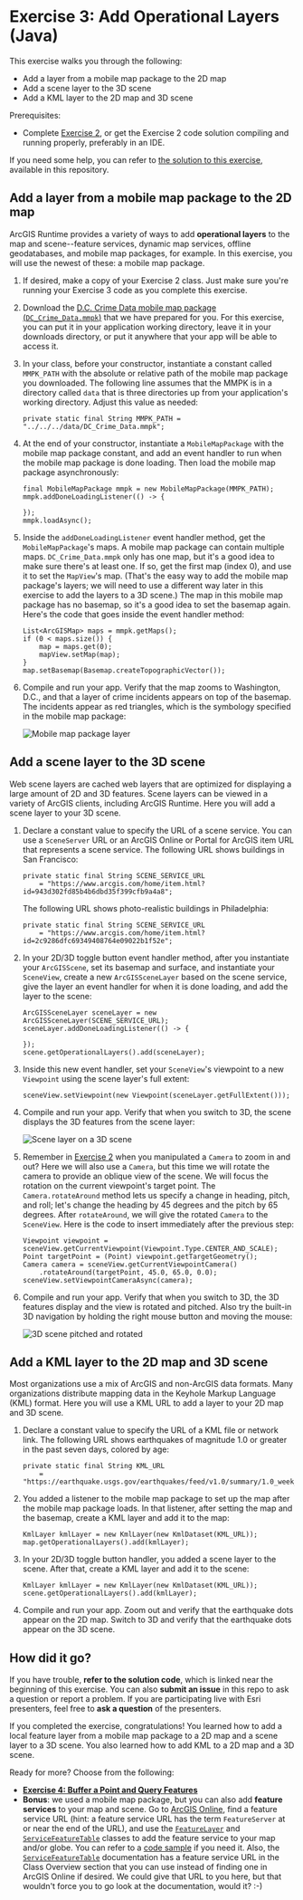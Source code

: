 # Exercise 3: Add Operational Layers (Java)

This exercise walks you through the following:
- Add a layer from a mobile map package to the 2D map
- Add a scene layer to the 3D scene
- Add a KML layer to the 2D map and 3D scene

Prerequisites:
- Complete [Exercise 2](Exercise%202%20Zoom%20Buttons.md), or get the Exercise 2 code solution compiling and running properly, preferably in an IDE.

If you need some help, you can refer to [the solution to this exercise](../../solutions/Java/Ex3_OperationalLayers), available in this repository.

## Add a layer from a mobile map package to the 2D map

ArcGIS Runtime provides a variety of ways to add **operational layers** to the map and scene--feature services, dynamic map services, offline geodatabases, and mobile map packages, for example. In this exercise, you will use the newest of these: a mobile map package.

1. If desired, make a copy of your Exercise 2 class. Just make sure you're running your Exercise 3 code as you complete this exercise.
1. Download the [D.C. Crime Data mobile map package (`DC_Crime_Data.mmpk`)](../../data/DC_Crime_Data.mmpk) that we have prepared for you. For this exercise, you can put it in your application working directory, leave it in your downloads directory, or put it anywhere that your app will be able to access it.
1. In your class, before your constructor, instantiate a constant called `MMPK_PATH` with the absolute or relative path of the mobile map package you downloaded. The following line assumes that the MMPK is in a directory called `data` that is three directories up from your application's working directory. Adjust this value as needed:

    ```
    private static final String MMPK_PATH = "../../../data/DC_Crime_Data.mmpk";
    ```
    
1. At the end of your constructor, instantiate a `MobileMapPackage` with the mobile map package constant, and add an event handler to run when the mobile map package is done loading. Then load the mobile map package asynchronously:

    ```
    final MobileMapPackage mmpk = new MobileMapPackage(MMPK_PATH);
    mmpk.addDoneLoadingListener(() -> {
    
    });
    mmpk.loadAsync();
    ```
    
1. Inside the `addDoneLoadingListener` event handler method, get the `MobileMapPackage`'s maps. A mobile map package can contain multiple maps. `DC_Crime_Data.mmpk` only has one map, but it's a good idea to make sure there's at least one. If so, get the first map (index 0), and use it to set the `MapView`'s map. (That's the easy way to add the mobile map package's layers; we will need to use a different way later in this exercise to add the layers to a 3D scene.) The map in this mobile map package has no basemap, so it's a good idea to set the basemap again. Here's the code that goes inside the event handler method:

    ```
    List<ArcGISMap> maps = mmpk.getMaps();
    if (0 < maps.size()) {
        map = maps.get(0);
        mapView.setMap(map);
    }
    map.setBasemap(Basemap.createTopographicVector());
    ```
    
1. Compile and run your app. Verify that the map zooms to Washington, D.C., and that a layer of crime incidents appears on top of the basemap. The incidents appear as red triangles, which is the symbology specified in the mobile map package:

    ![Mobile map package layer](05-mmpk-layer.png)

## Add a scene layer to the 3D scene

Web scene layers are cached web layers that are optimized for displaying a large amount of 2D and 3D features. Scene layers can be viewed in a variety of ArcGIS clients, including ArcGIS Runtime. Here you will add a scene layer to your 3D scene.

1. Declare a constant value to specify the URL of a scene service. You can use a `SceneServer` URL or an ArcGIS Online or Portal for ArcGIS item URL that represents a scene service. The following URL shows buildings in San Francisco:

    ```
    private static final String SCENE_SERVICE_URL
        = "https://www.arcgis.com/home/item.html?id=943d302fd85b4b6dbd35f399cfb9a4a8";
    ```

    The following URL shows photo-realistic buildings in Philadelphia:
    
    ```
    private static final String SCENE_SERVICE_URL
        = "https://www.arcgis.com/home/item.html?id=2c9286dfc69349408764e09022b1f52e";
    ```

1. In your 2D/3D toggle button event handler method, after you instantiate your `ArcGISScene`, set its basemap and surface, and instantiate your `SceneView`, create a new `ArcGISSceneLayer` based on the scene service, give the layer an event handler for when it is done loading, and add the layer to the scene:

    ```
    ArcGISSceneLayer sceneLayer = new ArcGISSceneLayer(SCENE_SERVICE_URL);
    sceneLayer.addDoneLoadingListener(() -> {
    
    });
    scene.getOperationalLayers().add(sceneLayer);
    ```
    
1. Inside this new event handler, set your `SceneView`'s viewpoint to a new `Viewpoint` using the scene layer's full extent:

    ```
    sceneView.setViewpoint(new Viewpoint(sceneLayer.getFullExtent()));
    ```
    
1. Compile and run your app. Verify that when you switch to 3D, the scene displays the 3D features from the scene layer:

    ![Scene layer on a 3D scene](06-scene-layer.jpg)
    
1. Remember in [Exercise 2](Exercise%202%20Zoom%20Buttons.md#zoom-in-and-out-on-the-map-and-the-scene) when you manipulated a `Camera` to zoom in and out? Here we will also use a `Camera`, but this time we will rotate the camera to provide an oblique view of the scene. We will focus the rotation on the current viewpoint's target point. The `Camera.rotateAround` method lets us specify a change in heading, pitch, and roll; let's change the heading by 45 degrees and the pitch by 65 degrees. After `rotateAround`, we will give the rotated `Camera` to the `SceneView`. Here is the code to insert immediately after the previous step:

    ```
    Viewpoint viewpoint = sceneView.getCurrentViewpoint(Viewpoint.Type.CENTER_AND_SCALE);
    Point targetPoint = (Point) viewpoint.getTargetGeometry();
    Camera camera = sceneView.getCurrentViewpointCamera()
        .rotateAround(targetPoint, 45.0, 65.0, 0.0);
    sceneView.setViewpointCameraAsync(camera);
    ```

1. Compile and run your app. Verify that when you switch to 3D, the 3D features display and the view is rotated and pitched. Also try the built-in 3D navigation by holding the right mouse button and moving the mouse:

    ![3D scene pitched and rotated](07-scene-layer-rotated.jpg)

## Add a KML layer to the 2D map and 3D scene

Most organizations use a mix of ArcGIS and non-ArcGIS data formats. Many organizations distribute mapping data in the Keyhole Markup Language (KML) format. Here you will use a KML URL to add a layer to your 2D map and 3D scene.

1. Declare a constant value to specify the URL of a KML file or network link. The following URL shows earthquakes of magnitude 1.0 or greater in the past seven days, colored by age:

    ```
    private static final String KML_URL
        = "https://earthquake.usgs.gov/earthquakes/feed/v1.0/summary/1.0_week_age_link.kml";
    ```

1. You added a listener to the mobile map package to set up the map after the mobile map package loads. In that listener, after setting the map and the basemap, create a KML layer and add it to the map:

    ```
	KmlLayer kmlLayer = new KmlLayer(new KmlDataset(KML_URL));
	map.getOperationalLayers().add(kmlLayer);
	```

1. In your 2D/3D toggle button handler, you added a scene layer to the scene. After that, create a KML layer and add it to the scene:

    ```
	KmlLayer kmlLayer = new KmlLayer(new KmlDataset(KML_URL));
	scene.getOperationalLayers().add(kmlLayer);
	```

1. Compile and run your app. Zoom out and verify that the earthquake dots appear on the 2D map. Switch to 3D and verify that the earthquake dots appear on the 3D scene.

## How did it go?

If you have trouble, **refer to the solution code**, which is linked near the beginning of this exercise. You can also **submit an issue** in this repo to ask a question or report a problem. If you are participating live with Esri presenters, feel free to **ask a question** of the presenters.

If you completed the exercise, congratulations! You learned how to add a local feature layer from a mobile map package to a 2D map and a scene layer to a 3D scene. You also learned how to add KML to a 2D map and a 3D scene.

Ready for more? Choose from the following:

- [**Exercise 4: Buffer a Point and Query Features**](Exercise%204%20Buffer%20and%20Query.md)
- **Bonus**: we used a mobile map package, but you can also add **feature services** to your map and scene. Go to [ArcGIS Online](http://www.arcgis.com/home/index.html), find a feature service URL (hint: a feature service URL has the term `FeatureServer` at or near the end of the URL), and use the [`FeatureLayer`](https://developers.arcgis.com/java/latest/api-reference/reference/com/esri/arcgisruntime/layers/FeatureLayer.html) and [`ServiceFeatureTable`](https://developers.arcgis.com/java/latest/api-reference/reference/com/esri/arcgisruntime/data/ServiceFeatureTable.html) classes to add the feature service to your map and/or globe. You can refer to a [code sample](https://developers.arcgis.com/java/latest/sample-code/feature-layer-feature-service.htm) if you need it. Also, the [`ServiceFeatureTable`](https://developers.arcgis.com/java/latest/api-reference/reference/com/esri/arcgisruntime/data/ServiceFeatureTable.html) documentation has a feature service URL in the Class Overview section that you can use instead of finding one in ArcGIS Online if desired. We could give that URL to you here, but that wouldn't force you to go look at the documentation, would it? :-)
